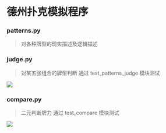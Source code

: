 # 德州扑克模拟程序

### patterns.py 
> 对各种牌型的现实描述及逻辑描述

### judge.py
> 对某五张组合的牌型判断
> 通过 test_patterns_judge 模块测试

![](http://wx1.sinaimg.cn/large/a0695fdfly1fblq5tmwpbj20xy1bstp4.jpg)


### compare.py
> 二元判断牌力
> 通过 test_compare 模块测试

![](http://ww2.sinaimg.cn/large/a0695fdfgw1fbmz3e6e2uj20lo154qfg.jpg)